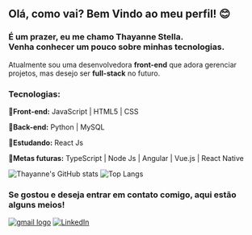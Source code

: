 ## Olá, como vai? Bem Vindo ao meu perfil! 😊

### É um prazer, eu me chamo Thayanne Stella. <br> Venha conhecer um pouco sobre minhas tecnologias.
<p>Atualmente sou uma desenvolvedora <strong>front-end</strong> que adora gerenciar projetos, mas desejo ser <strong>full-stack</strong> no futuro.</p>

### Tecnologias:

<p><strong>🌟Front-end:</strong> JavaScript | HTML5 | CSS </p>
<p><strong>🌟Back-end:</strong> Python | MySQL </p>
<p><strong>🌟Estudando:</strong> React Js </p>
<p><strong>🌟Metas futuras:</strong> TypeScript | Node Js | Angular | Vue.js | React Native </p>

![Thayanne's GitHub stats](https://github-readme-stats.vercel.app/api?username=thayannestella&show_icons=true&theme=tokyonight)
![Top Langs](https://github-readme-stats.vercel.app/api/top-langs/?username=thayannestella&hide_progress=false)

### Se gostou e deseja entrar em contato comigo, aqui estão alguns meios!
<a href="mailto:thayannes.rodrigues13@gmail.com"><img src="https://img.shields.io/badge/Gmail-D14836?style=for-the-badge&logo=gmail&logoColor=white" alt="gmail logo"></a>
[![LinkedIn](https://img.shields.io/badge/LinkedIn-0077B5?style=for-the-badge&logo=linkedin&logoColor=white
)](https://www.linkedin.com/in/thayanne-sb-rodrigues/)

<!--
**thayannestella/thayannestella** is a ✨ _special_ ✨ repository because its `README.md` (this file) appears on your GitHub profile.

Here are some ideas to get you started:

- 🔭 I’m currently working on ...
- 🌱 I’m currently learning ...
- 👯 I’m looking to collaborate on ...
- 🤔 I’m looking for help with ...
- 💬 Ask me about ...
- 📫 How to reach me: ...
- 😄 Pronouns: ...
- ⚡ Fun fact: ...
-->

